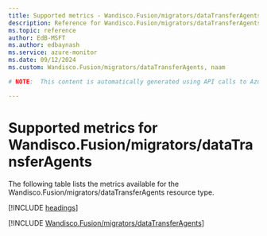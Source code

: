 ```yaml
---
title: Supported metrics - Wandisco.Fusion/migrators/dataTransferAgents
description: Reference for Wandisco.Fusion/migrators/dataTransferAgents metrics in Azure Monitor.
ms.topic: reference
author: EdB-MSFT
ms.author: edbaynash
ms.service: azure-monitor
ms.date: 09/12/2024
ms.custom: Wandisco.Fusion/migrators/dataTransferAgents, naam

# NOTE:  This content is automatically generated using API calls to Azure. Any edits made on these files will be overwritten in the next run of the script. 

---
```


  
# Supported metrics for Wandisco.Fusion/migrators/dataTransferAgents
  
The following table lists the metrics available for the Wandisco.Fusion/migrators/dataTransferAgents resource type.  
  
  
[!INCLUDE [headings](~/reusable-content/ce-skilling/azure/includes/azure-monitor/reference/metrics/metrics-headings.md)]  
  
 

[!INCLUDE [Wandisco.Fusion/migrators/dataTransferAgents](~/reusable-content/ce-skilling/azure/includes/azure-monitor/reference/metrics/wandisco-fusion-migrators-datatransferagents-metrics-include.md)]  

